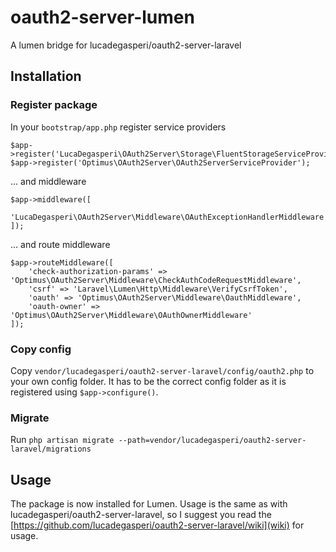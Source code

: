 # oauth2-server-lumen
A lumen bridge for lucadegasperi/oauth2-server-laravel

## Installation

### Register package

In your ```bootstrap/app.php``` register service providers

```
$app->register('LucaDegasperi\OAuth2Server\Storage\FluentStorageServiceProvider');
$app->register('Optimus\OAuth2Server\OAuth2ServerServiceProvider');
```

... and middleware

```
$app->middleware([
    'LucaDegasperi\OAuth2Server\Middleware\OAuthExceptionHandlerMiddleware'
]);
```

... and route middleware

```
$app->routeMiddleware([
    'check-authorization-params' => 'Optimus\OAuth2Server\Middleware\CheckAuthCodeRequestMiddleware',
    'csrf' => 'Laravel\Lumen\Http\Middleware\VerifyCsrfToken',
    'oauth' => 'Optimus\OAuth2Server\Middleware\OauthMiddleware',
    'oauth-owner' => 'Optimus\OAuth2Server\Middleware\OAuthOwnerMiddleware'
]);
```

### Copy config

Copy ```vendor/lucadegasperi/oauth2-server-laravel/config/oauth2.php``` to your own config folder. It has to be 
the correct config folder as it is registered using ```$app->configure()```.

### Migrate

Run ```php artisan migrate --path=vendor/lucadegasperi/oauth2-server-laravel/migrations```

## Usage

The package is now installed for Lumen. Usage is the same as with lucadegasperi/oauth2-server-laravel, so I suggest you read 
the [https://github.com/lucadegasperi/oauth2-server-laravel/wiki](wiki) for usage.
